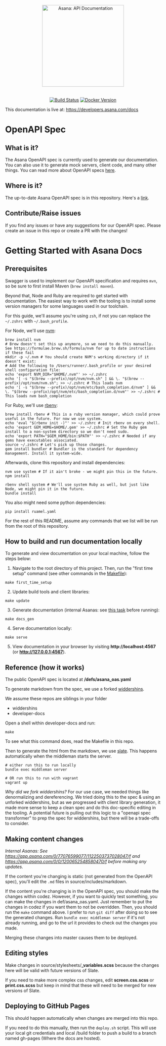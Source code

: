 <p align="center">
  <img src="https://assets.asana.biz/m/33a0924d61aabd7b/original/Asana-developers-lockup-horizontal.svg" alt="Asana: API Documentation" width="264">
  <br>
  <br>
  <br>
  <a href="https://github.com/slatedocs/slate/actions?query=workflow%3ABuild+branch%3Amain"><img src="https://github.com/slatedocs/slate/workflows/Build/badge.svg?branch=main" alt="Build Status"></a>
  <a href="https://hub.docker.com/r/slatedocs/slate"><img src="https://img.shields.io/docker/v/slatedocs/slate?sort=semver" alt="Docker Version" /></a>
</p>

This documentation is live at: https://developers.asana.com/docs

# OpenAPI Spec

## What is it?
The Asana OpenAPI spec is currently used to generate our documentation. You can also use it to generate mock servers, client code, and many other things. You can read more about OpenAPI specs [here](https://github.com/OAI/OpenAPI-Specification/blob/master/versions/3.0.0.md).

## Where is it?
The up-to-date Asana OpenAPI spec is in this repository. Here's a [link](https://github.com/Asana/developer-docs/blob/master/defs/asana_oas.yaml).

## Contribute/Raise issues
If you find any issues or have any suggestions for our OpenAPI spec. Please create an issue in this repo or create a PR with the changes!

# Getting Started with Asana Docs

## Prerequisites

Swagger is used to implement our OpenAPI specification and requires `mvn`, so be sure to first install Maven (`brew install maven`). 

Beyond that, Node and Ruby are required to get started with documentation. The easiest way to work with the tooling is to install some version managers for some languages used in our toolchain.

For this guide, we'll assume you're using `zsh`, if not you can replace the `~/.zshrc` with `~/.bash_profile`.

For Node, we'll use [nvm](https://github.com/nvm-sh/nvm):

```shell
brew install nvm
# Brew doesn't set this up anymore, so we need to do this manually. See https://formulae.brew.sh/formula/nvm for up to date instructions if these fail
mkdir -p ~/.nvm # You should create NVM's working directory if it doesn't exist:
# Add the following to /Users/runner/.bash_profile or your desired shell configuration file:
echo 'export NVM_DIR="$HOME/.nvm"' >> ~/.zshrc
echo '[ -s "$(brew --prefix)/opt/nvm/nvm.sh" ] && \. "$(brew --prefix)/opt/nvm/nvm.sh"; >> ~/.zshrc # This loads nvm
echo '[ -s "$(brew --prefix)/opt/nvm/etc/bash_completion.d/nvm" ] && \. "$(brew --prefix)/opt/nvm/etc/bash_completion.d/nvm"' >> ~/.zshrc # This loads nvm bash_completion
```

For Ruby, we'll use [rbenv](https://github.com/rbenv/rbenv):

```shell
brew install rbenv # This is a ruby version manager, which could prove useful in the future. For now we use system.
echo 'eval "$(rbenv init -)"' >> ~/.zshrc # Init rbenv on every shell.
echo 'export GEM_HOME=$HOME/.gem' >> ~/.zshrc # Set the Ruby gem install to a non-system directory so we don't need sudo.
echo 'export PATH="$GEM_HOME/bin:$PATH"' >> ~/.zshrc # Needed if any gems have executables associated.
source ~/.zshrc # Let's pick up those changes.
gem install bundler # Bundler is the standard for dependency management. Install it system-wide.
```

Afterwards, clone this repository and install dependencies:

```shell
nvm use system # If it ain't broke - we might pin this in the future.
npm install

rbenv shell system # We'll use system Ruby as well, but just like Node, we might pin it in the future.
bundle install
```

You also might need some python dependencies:
```shell
pip install ruamel.yaml
```

For the rest of this README, assume any commands that we list will be run from the root of this repository.

## How to build and run documentation locally

To generate and view documentation on your local machine, follow the steps below:

1. Navigate to the root directory of this project. Then, run the "first time setup" command (see other commands in the [Makefile](https://github.com/Asana/developer-docs/blob/master/Makefile)):

```
make first_time_setup
```

2. Update build tools and client libraries:

```
make update
```

3. Generate documentation (internal Asanas: see [this task](https://app.asana.com/0/0/1200652548580470/f) before running):

```
make docs_gen
```

4. Serve documentation locally:

```
make serve
```

5. View documentation in your browser by visiting **http://localhost:4567** (or **http://127.0.0.1:4567**).

## Reference (how it works)
The public OpenAPI spec is located at **/defs/asana_oas.yaml**

To generate markdown from the spec, we use a forked [widdershins](https://github.com/rossgrambo/widdershins).

We assume these repos are siblings in your folder
- widdershins
- developer-docs

Open a shell within developer-docs and run:
```shell
make
```

To see what this command does, read the Makefile in this repo.

Then to generate the html from the markdown, we use [slate](https://github.com/lord/slate). This happens automatically when the middleman starts the server.
```shell
# either run this to run locally
bundle exec middleman server

# OR run this to run with vagrant
vagrant up
```

*Why did we fork widdershins?* For our use case, we needed things like denormalizing and dereferencing. We tried doing this to the spec & using an unforked widdershins, but as we progressed with client library generation, it made more sense to keep a clean spec and do this doc-specific editing in the tooling. A potential future is pulling out this logic to a "openapi spec transformer" to prep the spec for widdershins, but there will be a trade-offs to consider.

## Making content changes
_Internal Asanas: See https://app.asana.com/0/77076599077/1122503737028047/f and https://app.asana.com/0/0/1200652548580470/f before making any updates._

If the content you're changing is static (not generated from the OpenAPI spec), you'll edit the `.md` files in source/includes/markdown.

If the content you're changing is in the OpenAPI spec, you should make the changes within codez. However, if you want to quickly test something, you can make the changes in def/asana_oas.yaml. Just remember to put the changes in codez if you want them to not be overridden.
Then, you should run the `make` command above.
I prefer to run `git diff` after doing so to see the generated changes.
Run `bundle exec middleman server` if it's not already running, and go to the url it provides to check out the changes you made.

Merging these changes into master causes them to be deployed.

## Editing styles
Make changes in source/stylesheets/**\_variables.scss** because the changes here will be valid with future versions of Slate.

If you need to make more complex css changes, edit **screen.css.scss** or **print.css.scss** but keep in mind that these will need to be merged for new versions of Slate.

## Deploying to GitHub Pages
This should happen automatically when changes are merged into this repo.

If you need to do this manually, then run the `deploy.sh` script. This will use your local git credentials and local /build folder to push a build to a branch named gh-pages (Where the docs are hosted).
